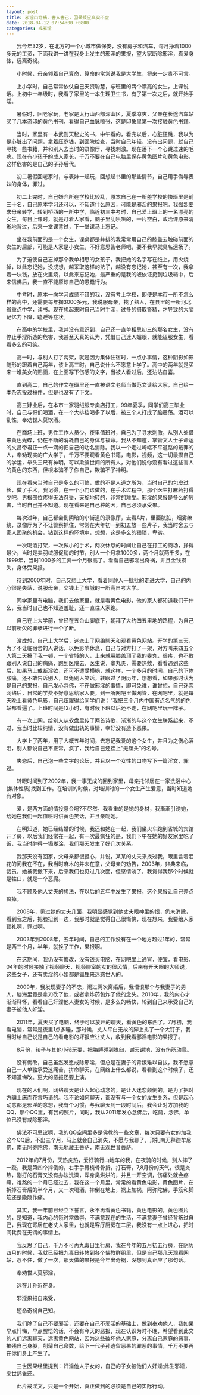 ```yaml
---
layout: post
title: 邪淫出奇祸，害人害己，因果报应真实不虚
date: 2018-04-12 07:54:00 +0800
categories: 戒邪淫
---
```


　　我今年32岁，在北方的一个小城市做保安，没有房子和汽车，每月挣着1000多元的工资，下面我讲一讲在我身上发生的邪淫的果报，望大家断除邪淫，真爱身体，远离奇祸。
　　小时候，母亲领着自己算命，算命的常常说我是大学生，将来一定贵不可言。
　　上小学时，自己常常依仗自己天资聪慧，与班里的两个漂亮的女生，上课说话。上初中一年级时，我看了家里的一本生理卫生书，有了第一次之后，就开始手淫。
　　暑假时，回老家玩，老家是太行山西部深山区，夏季凉爽，父亲在长途汽车站买了几本盗印的黄色书刊，看得自己血脉喷张，这是印象里第一次接触黄色书籍。
　　当时，家里有一本武则天秘史的书，中午看的，看完以后，心脏狂跳，我以为是心脏出了问题，拿着压岁钱，到医院检查，当时自己年轻，没有出问题，就自己寻找一些书籍，并和别人去当时的录像厅，寻找刺激。现在落下一个心跳过速的毛病。现在有小孩子的成人家长，千万不要在自己电脑里保存黄色图片和黄色电影，这样危害的是自己的子孙后代。
　　初二暑假回老家时，与表妹一起玩，回想起书里的那些情节，自己用手侮辱表妹的身体，罪过。
　　初二上完时，自己嫌弃所在学校比较乱，原本自己在一所差学校的快班里是前三十名，自己原本学习还可以，不知道什么原因，可能是邪淫的果报吧。我强烈要求母亲转学，转到桥西的一所中学，临近初三中考时，自己爱上班上的一名漂亮的女生，每日上课时，就是盯着人家看，脑子里乱哄哄的，一片空白，政治课原来清晰地背过，后来一堂课背过，下一堂课马上忘记。
　　坐在我前面的是一个女生，课桌都是并排的我常常用自己的膝盖去触碰前面的女生的后部，可能是人家是小女生，不好意思告老师吧，要不我早就臭名远扬了。
　　为了迫使自己忘掉那个我单相思的女孩子，我把她的名字写在纸上，用火烧掉，以此忘记她，没成想，越采取这样的法子，越没有忘记她，甚至有一次，我拿着一块钱，放在火里烧，以此来忘记她，最严重的是我的皈依证扔到垃圾箱中，后来信佛后，我一直不能原谅自己的愚蠢行为。
　　中考时，原本一向学习成绩不错的我，没有考上学校，即便是本市一所不怎么样的高中，还需要每年掏3000多元，我说服母亲，找了熟人，在县里的一所河北省重点中学，读书。现在想起来时自己当时手淫，过多的摄取肾精，才导致的大脑记忆力下降，瞌睡等症状。
　　在高中的学校里，我并没有意识到，自己还一直单相思初三的那名女生，没有停止手淫所造的危害，我甚至天真的认为，凭借自己迷人媚眼，就能征服女生，看看多么的可笑。
　　高一时，与别人打了两架，就是因为集体住宿时，一点小事情，这种阴影如影随形的跟着自己两年，该上高三时，自己说什么不愿意上学了。高中的两年就是买来一堆美女的贴画，在上面写下伤感的文字，当被人看过后，还沾沾自喜。
　　直到高二，自己的作文在班里还一直被语文老师当做范文读给大家，自己给一本杂志投过稿件，但是也没有了下文。
　　高三肄业后，在本市一家羽绒服专卖店打工，99年夏季，同学们高三毕业时，自己与哥们喝酒，在一个大排档喝多了以后，被三个人打成了脑震荡。酒可以乱性，奉劝世人莫饮酒。
　　在商场上班，男性工作人员少，夜里值班时，自己为了寻求刺激，从别人处借来黄色光碟，仍在不断的消耗自己的身体与福命。我从不知道，掌管文人士子命运的文昌帝君正一点一滴的把自己的功名消除。我以一个走过崎岖不平道路的戴罪的人，奉劝现实的广大学子，千万不要观看黄色书籍，电影，视频，这一切最损自己的学运，举头三尺有神明，可以欺骗世间的所有人，对他们说你没有看过这些害人的黄色的东西，但根本骗不了你自己，欺骗不了神明。
　　现在看来当时自己是多么的可怕，做的不是人道之所为，当时自己的包皮过长，做了手术，我记得，在一个小门诊做的，在手术过程中，那个医生打麻药打得少吧，男根部位疼得无法忍受，天旋地转的，非常的难受。邪淫的果报是多么的厉害，当时自己并不知道。现在看来是自己种的因，自己必须承受果。
　　每次过年，自己都会到阴暗的小街道的录像厅，去看A片，里面肮脏，烟雾缭绕，录像厅为了不让警察抓住，常常在大年初一到初五放一些片子，我当时舍去与家人团聚的机会，钻到这样的环境中，想想，这是多么的猥琐，卑劣。
　　一次喝酒打架，一次做小的手术，两次休息的时间让自己在打工的商场，挣得最少，当时是卖羽绒服促销的时节，别人一个月拿1000多，两个月就两千多，在1999年，当时1000多的工资一个月很高了。看看自己邪淫出奇祸，并且金钱损失，身体受果报。
　　待到2000年时，自己又想上大学，看着同龄人一批批的走进大学，自己的内心很是失落，说服母亲，交钱上了省城的一所高自考大学。
　　同学家里有电脑，我们去他家里，就是看黄色电影，他的家人都知道我们干什么，我当时自己也不知道羞耻，还一直往人家跑。
　　自己在上大学前，曾经在五台山脚底下，朝拜了大约四五里地的路程，为自己以前所欠的罪孽进行一个了断。
　　没成想，自己上大学后，迷恋上了网络聊天和观看黄色网站。开学的第三天，为了不让临宿舍的人说话，以免影响休息，自己与对方打了一架，对方叫来四五个人第二天揍了我一顿，一个省城的人，上来就用膝盖顶了我的睾丸，很疼，也不敢跟别人说自己的病痛，跑到医院去，医生说，睾丸炎，需要热敷，看看遇到这些后，如果马上戒断淫欲，还可不遭受横祸，就这样，一个多月的时间，自己的下体胀痛，还不敢告诉别人，以免别人笑话，转眼过了阴历年，想想看，如果那时认为是自己的果报，自己发心念佛，不在做邪淫的事情，即可免难，谁曾想，自己迷恋网络后，日常的学费不好意思给家人要，到一所网吧里做网管，在网吧里，就是每天晚上看黄色电影，自己炫耀得给同学们说：“我把三个月内中国有点名气的的色站都看遍了。上班时间是12小时，有时候下班以后还不走，在网吧里玩一阵子。
　　有一次上网，给别人从软盘里传了两首诗歌，渐渐的与这个女生联系起来，不过，我当时比较纯情，没有做出轨的事情，幸好没有造下恶果。
　　大学上了两年，用了大概五年时间，去忘记我爱的这个女生，并且为之伤心落泪，别人都说自己不正常，疯了，我给自己还挂上“无厘头”的名号。
　　失恋后，自己泡一些文字的论坛，并且以一个女性的口吻写下一篇淫文，罪过。
　　转眼时间到了2002年，我一事无成的回到家里，母亲托邻居在一家洗浴中心(集体性质)找到工作。在培训的时候，对培训时的一个女生产生爱意，当时知道她有对象。
　　爱，是两方面的情投意合吗?不尽然。我看重的是她的身材，我渐渐引诱她，给她在我们一起值班时讲黄色笑话，并且亲吻她。
　　在明知道，她已经结婚的时候，我还和她在一起，我们坐火车跑到省城的宾馆开了房，以后我们经常在一起，有一次最疯狂的是，我们下午在她的好友家里吃了饭，我当时醉得一塌糊涂，我们那天发生了好几次关系。
　　我那天没有回家，父母亲都很担心，并说，某某的丈夫来找过我，眼里含着泪花的问我在不在，我当时麻木的并未在意，父母亲的劝告，2003年，非典来临，裁员，她被裁撤下来，后来我们也见过几次面，但感情淡了，我觉得我那个时候就是牲口，就是一个恶魔。
　　我不顾及他人丈夫的想法，在以后的五年中发生了果报，这个果报让自己差点疯掉。
　　2008年，见过她的丈夫几面，我明显感觉到他丈夫眼神里的恨，仍未消除，看到我之后，把脸扭到一边，我那时就是觉得自己很惭愧，现在想来，我要给人家顶礼啊，罪过啊。
　　2003年到2008年，五年时间，自己的工作没有在一个地方超过1年的，常常是两三个月，半年，就换了工作，果报啊。
　　在这期间，我仍没有悔改，没有钱买电脑，在网吧里上通宵，便宜，看电影，04年的时候接触了视频聊天，视频聊室的女的很风情，后来有开天眼的大师说，这些女子，还有卖淫的小姐都是狐狸来迷惑世人的。
　　2009年，我发现妻子的不忠，闹过两次离婚后，我憎恨那个与我妻子的男人，脑海里竟是拿刀砍了他，或者拿炸药包炸了他的念头。2010年，我的内心才渐渐释怀，看看自己奸淫他人妻女的时候，是多么的畅快，轮到自己来承受自己的妻子被他人奸淫。
　　2011年，夏天买了电脑，终于可以放开的聊天，看黄色的东西了。7月初，我看电脑，常常是夜里1点多睡，那时候，丈人平白无故的脚上扎了一个大钉子，我当时给自己说是自己的看电影的坏报应让丈人，收到我看邪淫电影的果报了。
　　8月份，孩子与其他小孩玩耍，把胳膊碰到脱臼，谢天谢地，没有伤筋动骨。
　　没有悔改，自己虽然发愿戒除邪淫，但总是在妻子的背叛难以自拔，我不愿意自己一人单独承受这痛苦，拼命聊天，在网络上什么都说，看看到这个时候了，还不知道悔改。更大的恶报还要上演。
　　现在的人们啊，网络聊天是让人起心动念的，是让人迷恋颠倒的，是为了把对方骗上床而花言巧语的。我不论如何聊天，都没有与一个女的发生关系，但是起心动念都是邪淫的念想，我有个习惯，与我聊天到一段时间后，我会让对方加我的QQ，那个QQ里，有我的照片，同时，我从2011年发心念佛后，吃斋，念佛，单位已没有戒除邪淫。
　　佛法不可思议啊，我的QQ空间里多是佛教的一些文章，每次只要有女的加我这个QQ后，不出三个月，马上就会自己消失，不愿与我聊了，顶礼南无释迦牟尼佛，南无阿弥陀佛，南无地藏王菩萨，南无观世音菩萨。
　　2012年的7月份，天热炎热，爱好骑行山地车的我，在夜骑的时候，别人摔了一跤，我是第四个摔倒的，右手手臂桡骨骨折，打石膏，7,8月份的天气，很是炎热，刚打的石膏又没有办法洗澡，浑身臭烘烘的，并且一开空调，伤痛处就会疼痛，难熬的一个月已经过去，我在这一个月里，常常的看黄色电影，黄色图片，在拆掉石膏后的半个月，又一次喝酒，摔倒在地上，祸上加祸，阿弥陀佛，手筋和脚筋还是隐隐作痛。
　　其实，我一年前已经立下誓言，永不再看黄色书籍，黄色电影的，黄色图片的，是知道，我内心的饿时常做崇，不满意现在的生活，不满意妻子曾经背叛过自己，我现在寄居在老丈人家里，也就是客厅厨房在二层，我没有一点上进心，把时间耗费在无谓的事情上。
　　我反思了自己，千万不可再九毒日里行房，我在今年的五月初五行房，在阴历四月的时候，我就已经把九毒日转帖到各个佛教群组里，但是自己那几天观看网站，忍不住，做了一次，那天做的果报是今年出奇祸，没想到真正应了那句话。
　　奉劝世人莫邪淫，
　　远在儿孙近在身。
　　邪淫果报自来受，
　　短命奇祸自己知。
　　我们除了自己不要邪淫，还要在自己不邪淫的基础上，做到奉劝他人，我如果早点忏悔，早点醒悟的话，不会有今天的恶报，现在认识为时不晚，希望看到此文的人们远离聊天，远离黄色网站，因为这些破坏他人家庭，分离自己家庭的恶事，摧残自己身躯，削薄自己命数，给下一代子孙遗留恶果的罪恶的事情，千万不要再在你们身上产生了。
　　三世因果经里提到：奸淫他人子女的，自己的子女被他们人奸淫;此生邪淫，来世鸽雀还。
　　此片戒淫文，只是一个开始，真正做到的必须是自己的实际行动。
